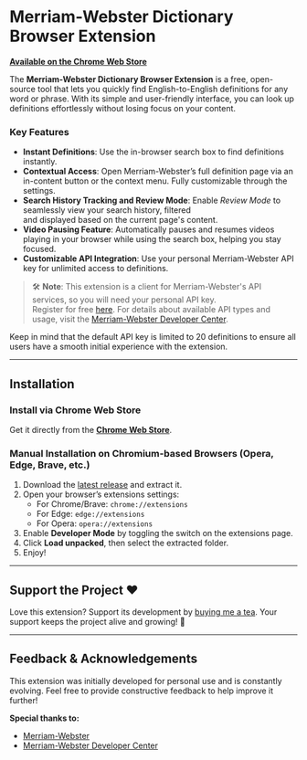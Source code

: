 # Merriam-Webster Dictionary Browser Extension

**[Available on the Chrome Web Store][1]**

The **Merriam-Webster Dictionary Browser Extension** is a free, open-source tool that lets you quickly find
English-to-English definitions for any word or phrase. With its simple and user-friendly interface, you can look up
definitions effortlessly without losing focus on your content.

### Key Features

- **Instant Definitions**: Use the in-browser search box to find definitions instantly.
- **Contextual Access**: Open Merriam-Webster’s full definition page via an in-content button or the context menu. Fully
  customizable through the settings.
- **Search History Tracking and Review Mode**: Enable *Review Mode* to seamlessly view your search history, filtered  
  and displayed based on the current page's content.
- **Video Pausing Feature**: Automatically pauses and resumes videos playing in your browser while using the search box,
  helping you stay focused.
- **Customizable API Integration**: Use your personal Merriam-Webster API key for unlimited access to definitions.

> 🛠 **Note**: This extension is a client for Merriam-Webster's API services, so you will need your personal API key.  
> Register for free [here](https://dictionaryapi.com/register/index). For details about available API types and usage,
> visit the [Merriam-Webster Developer Center](https://dictionaryapi.com/products/index).

Keep in mind that the default API key is limited to 20 definitions to ensure all users have a smooth initial experience
with the extension.

---

## Installation

### **Install via Chrome Web Store**

Get it directly from the **[Chrome Web Store][1]**.

### **Manual Installation on Chromium-based Browsers (Opera, Edge, Brave, etc.)**

1. Download the [latest release](https://github.com/behnamazimi/merriam-webster-dictionary-extension/releases) and
   extract it.
2. Open your browser’s extensions settings:
    - For Chrome/Brave: `chrome://extensions`
    - For Edge: `edge://extensions`
    - For Opera: `opera://extensions`
3. Enable **Developer Mode** by toggling the switch on the extensions page.
4. Click **Load unpacked**, then select the extracted folder.
5. Enjoy!

---

## Support the Project ♥️

Love this extension? Support its development by [buying me a tea](https://buymeacoffee.com/behi). Your support keeps the
project alive and growing! 🙌

---

## Feedback & Acknowledgements

This extension was initially developed for personal use and is constantly evolving. Feel free to provide constructive
feedback to help improve it further!

**Special thanks to:**

- [Merriam-Webster](https://www.merriam-webster.com/)
- [Merriam-Webster Developer Center](https://dictionaryapi.com/)

[1]: https://chrome.google.com/webstore/detail/merriam-webster-dictionar/gmhgdiamihghcepkeapfoeakphffcdkk